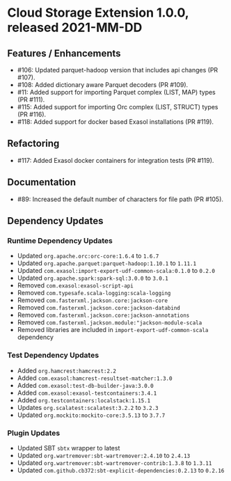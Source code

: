 # Cloud Storage Extension 1.0.0, released 2021-MM-DD

## Features / Enhancements

* #106: Updated parquet-hadoop version that includes api changes (PR #107).
* #108: Added dictionary aware Parquet decoders (PR #109).
* #11: Added support for importing Parquet complex (LIST, MAP) types (PR #111).
* #115: Added support for importing Orc complex (LIST, STRUCT) types (PR #116).
* #118: Added support for docker based Exasol installations (PR #119).

## Refactoring

* #117: Added Exasol docker containers for integration tests (PR #119).

## Documentation

* #89: Increased the default number of characters for file path (PR #105).

## Dependency Updates

### Runtime Dependency Updates

* Updated `org.apache.orc:orc-core:1.6.4` to `1.6.7`
* Updated `org.apache.parquet:parquet-hadoop:1.10.1` to `1.11.1`
* Updated `com.exasol:import-export-udf-common-scala:0.1.0` to `0.2.0`
* Updated `org.apache.spark:spark-sql:3.0.0` to `3.0.1`
* Removed `com.exasol:exasol-script-api`
* Removed `com.typesafe.scala-logging:scala-logging`
* Removed `com.fasterxml.jackson.core:jackson-core`
* Removed `com.fasterxml.jackson.core:jackson-databind`
* Removed `com.fasterxml.jackson.core:jackson-annotations`
* Removed `com.fasterxml.jackson.module:"jackson-module-scala`
* Removed libraries are included in `import-export-udf-common-scala` dependency

### Test Dependency Updates

* Added `org.hamcrest:hamcrest:2.2`
* Added `com.exasol:hamcrest-resultset-matcher:1.3.0`
* Added `com.exasol:test-db-builder-java:3.0.0`
* Added `com.exasol:exasol-testcontainers:3.4.1`
* Added `org.testcontainers:localstack:1.15.1`
* Updates `org.scalatest:scalatest:3.2.2` to `3.2.3`
* Updated `org.mockito:mockito-core:3.5.13` to `3.7.7`

### Plugin Updates

* Updated SBT `sbtx` wrapper to latest
* Updated `org.wartremover:sbt-wartremover:2.4.10` to `2.4.13`
* Updated `org.wartremover:sbt-wartremover-contrib:1.3.8` to `1.3.11`
* Updated `com.github.cb372:sbt-explicit-dependencies:0.2.13` to `0.2.16`

